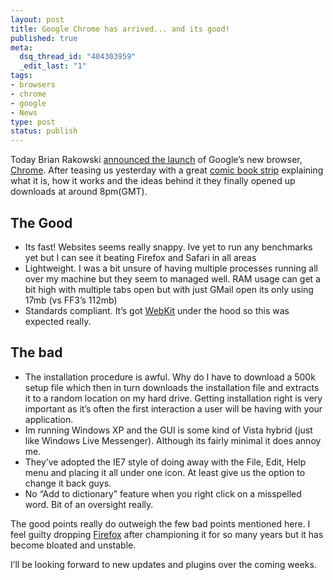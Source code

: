 ```yaml
--- 
layout: post
title: Google Chrome has arrived... and its good!
published: true
meta: 
  dsq_thread_id: "404303959"
  _edit_last: "1"
tags: 
- browsers
- chrome
- google
- News
type: post
status: publish
---
```

Today Brian Rakowski [announced the launch][] of Google’s new browser,
[Chrome][]. After teasing us yesterday with a great [comic book strip][]
explaining what it is, how it works and the ideas behind it they finally
opened up downloads at around 8pm(GMT).

## The Good

-   Its fast! Websites seems really snappy. Ive yet to run any
    benchmarks yet but I can see it beating Firefox and Safari in all
    areas
-   Lightweight. I was a bit unsure of having multiple processes running
    all over my machine but they seem to managed well. RAM usage can
    get a bit high with multiple tabs open but with just GMail open its
    only using 17mb (vs FF3’s 112mb)
-   Standards compliant. It’s got [WebKit][] under the hood so this was
    expected really.

## The bad

-   The installation procedure is awful. Why do I have to download a
    500k setup file which then in turn downloads the installation file
    and extracts it to a random location on my hard drive. Getting
    installation right is very important as it’s often the first
    interaction a user will be having with your application.
-   Im running Windows XP and the GUI is some kind of Vista hybrid (just
    like Windows Live Messenger). Although its fairly minimal it does
    annoy me.
-   They’ve adopted the IE7 style of doing away with the File, Edit,
    Help menu and placing it all under one icon. At least give us the
    option to change it back guys.
-   No “Add to dictionary” feature when you right click on a misspelled
    word. Bit of an oversight really.

The good points really do outweigh the few bad points mentioned here. I
feel guilty dropping [Firefox][] after championing it for so many years
but it has become bloated and unstable.

I’ll be looking forward to new updates and plugins over the coming
weeks.

</div>
</div>

  [announced the launch]: http://googleblog.blogspot.com/2008/09/google-chrome-now-live.html
  [Chrome]: http://www.google.com/chrome
  [comic book strip]: http://www.google.com/googlebooks/chrome/
  [WebKit]: http://webkit.org/
  [Firefox]: http://www.firefox.com

